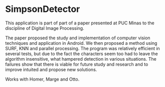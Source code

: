 SimpsonDetector
===============
This application is part of part of a paper presented at PUC Minas to the discipline of Digital Image Processing.

The paper proposed the study and implementation of computer vision techniques and application in Android. We then proposed a method using SURF, KNN and parallel processing. The program was relatively efficient in several tests, but due to the fact the characters seem too had to leave the algorithm insensitive, what hampered detection in various situations.
The failures show that there is viable for future study and research and to improve intuited and propose new solutions.

Works with Homer, Marge and Otto.
